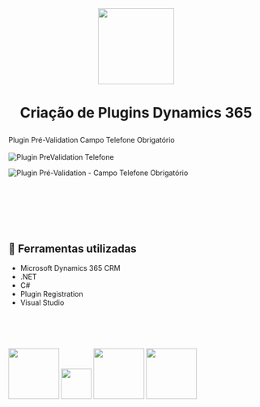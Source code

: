 <div align="center">
  <img src="https://github.com/jonathanmeninezt/Projeto-Plugin-Dynamics/assets/116603241/b95ebd21-7e24-41ae-a29c-796b7a752ebd)" width="150px" />
</div>
<h1 align="center">

<p>Criação de Plugins Dynamics 365</p>
</h1>

Plugin Pré-Validation Campo Telefone Obrigatório
<br>
<br>
![Plugin PreValidation Telefone](https://github.com/jonathanmeninezt/Projeto-Plugin-Dynamics/assets/116603241/2efa2d5e-cd0b-44e5-94a0-83f810be440b)

![Plugin Pré-Validation - Campo Telefone Obrigatório](https://github.com/jonathanmeninezt/Projeto-Plugin-Dynamics/assets/116603241/48444d34-0913-420e-a540-901cd46e8ef4)







<br>
<br>
<br>
<br>
<br>

## 🔨 Ferramentas utilizadas

- Microsoft Dynamics 365 CRM
- .NET
- C#
- Plugin Registration
- Visual Studio


<br>
<br>
<br>




<div style="display: inline_block"><br>
  <img src="https://github.com/jonathanmeninezt/Projeto-Plugin-Dynamics/assets/116603241/98c7ba1f-d587-437a-a69c-0d55ff9c905f)" width="100px" />
  <img src="https://github.com/jonathanmeninezt/Projeto-Plugin-Dynamics/assets/116603241/d095d819-c6ba-49a8-86d0-b9c58bca4fb6)" width="60px" />
  <img src="https://github.com/jonathanmeninezt/Projeto-Plugin-Dynamics/assets/116603241/10ae835e-69f8-42e2-9924-6485240ddf78)" width="100px" />
  <img src="https://github.com/jonathanmeninezt/Projeto-Plugin-Dynamics/assets/116603241/8ea7fad8-20a9-4617-aed6-be7f943f2363)" width="100px" />
  
</div>
